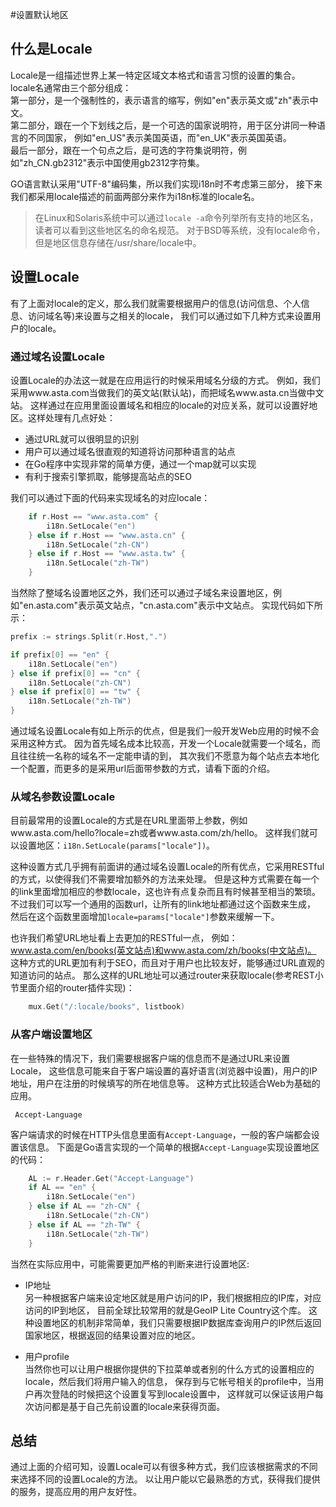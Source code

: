 #设置默认地区

## 什么是Locale
Locale是一组描述世界上某一特定区域文本格式和语言习惯的设置的集合。
locale名通常由三个部分组成：   
第一部分，是一个强制性的，表示语言的缩写，例如"en"表示英文或"zh"表示中文。   
第二部分，跟在一个下划线之后，是一个可选的国家说明符，用于区分讲同一种语言的不同国家，
例如"en_US"表示美国英语，而"en_UK"表示英国英语。   
最后一部分，跟在一个句点之后，是可选的字符集说明符，例如"zh_CN.gb2312"表示中国使用gb2312字符集。

GO语言默认采用"UTF-8"编码集，所以我们实现i18n时不考虑第三部分，
接下来我们都采用locale描述的前面两部分来作为i18n标准的locale名。

> 在Linux和Solaris系统中可以通过`locale -a`命令列举所有支持的地区名，读者可以看到这些地区名的命名规范。
> 对于BSD等系统，没有locale命令，但是地区信息存储在/usr/share/locale中。

## 设置Locale
有了上面对locale的定义，那么我们就需要根据用户的信息(访问信息、个人信息、访问域名等)来设置与之相关的locale，
我们可以通过如下几种方式来设置用户的locale。

### 通过域名设置Locale
设置Locale的办法这一就是在应用运行的时候采用域名分级的方式。
例如，我们采用www.asta.com当做我们的英文站(默认站)，而把域名www.asta.cn当做中文站。
这样通过在应用里面设置域名和相应的locale的对应关系，就可以设置好地区。这样处理有几点好处：   
- 通过URL就可以很明显的识别
- 用户可以通过域名很直观的知道将访问那种语言的站点
- 在Go程序中实现非常的简单方便，通过一个map就可以实现
- 有利于搜索引擎抓取，能够提高站点的SEO

我们可以通过下面的代码来实现域名的对应locale：
```go
	if r.Host == "www.asta.com" {
		i18n.SetLocale("en")
	} else if r.Host == "www.asta.cn" {
		i18n.SetLocale("zh-CN")
	} else if r.Host == "www.asta.tw" {
		i18n.SetLocale("zh-TW")
	}
```

当然除了整域名设置地区之外，我们还可以通过子域名来设置地区，例如"en.asta.com"表示英文站点，"cn.asta.com"表示中文站点。
实现代码如下所示：
```go
prefix := strings.Split(r.Host,".")

if prefix[0] == "en" {
	i18n.SetLocale("en")
} else if prefix[0] == "cn" {
	i18n.SetLocale("zh-CN")
} else if prefix[0] == "tw" {
	i18n.SetLocale("zh-TW")
}
```

通过域名设置Locale有如上所示的优点，但是我们一般开发Web应用的时候不会采用这种方式。
因为首先域名成本比较高，开发一个Locale就需要一个域名，而且往往统一名称的域名不一定能申请的到，
其次我们不愿意为每个站点去本地化一个配置，而更多的是采用url后面带参数的方式，请看下面的介绍。

### 从域名参数设置Locale
目前最常用的设置Locale的方式是在URL里面带上参数，例如www.asta.com/hello?locale=zh或者www.asta.com/zh/hello。
这样我们就可以设置地区：`i18n.SetLocale(params["locale"])`。

这种设置方式几乎拥有前面讲的通过域名设置Locale的所有优点，它采用RESTful的方式，以使得我们不需要增加额外的方法来处理。
但是这种方式需要在每一个的link里面增加相应的参数locale，这也许有点复杂而且有时候甚至相当的繁琐。
不过我们可以写一个通用的函数url，让所有的link地址都通过这个函数来生成，
然后在这个函数里面增加`locale=params["locale"]`参数来缓解一下。

也许我们希望URL地址看上去更加的RESTful一点，
例如：www.asta.com/en/books(英文站点)和www.asta.com/zh/books(中文站点)。
这种方式的URL更加有利于SEO，而且对于用户也比较友好，能够通过URL直观的知道访问的站点。
那么这样的URL地址可以通过router来获取locale(参考REST小节里面介绍的router插件实现)：
```go
	mux.Get("/:locale/books", listbook)
```

### 从客户端设置地区
在一些特殊的情况下，我们需要根据客户端的信息而不是通过URL来设置Locale，
这些信息可能来自于客户端设置的喜好语言(浏览器中设置)，用户的IP地址，用户在注册的时候填写的所在地信息等。
这种方式比较适合Web为基础的应用。
```
 Accept-Language
```
客户端请求的时候在HTTP头信息里面有`Accept-Language`，一般的客户端都会设置该信息。
下面是Go语言实现的一个简单的根据`Accept-Language`实现设置地区的代码：
```go
	AL := r.Header.Get("Accept-Language")
	if AL == "en" {
		i18n.SetLocale("en")
	} else if AL == "zh-CN" {
		i18n.SetLocale("zh-CN")
	} else if AL == "zh-TW" {
		i18n.SetLocale("zh-TW")
	}
```

当然在实际应用中，可能需要更加严格的判断来进行设置地区:   
- IP地址   
	另一种根据客户端来设定地区就是用户访问的IP，我们根据相应的IP库，对应访问的IP到地区，
	目前全球比较常用的就是GeoIP Lite Country这个库。
	这种设置地区的机制非常简单，我们只需要根据IP数据库查询用户的IP然后返回国家地区，根据返回的结果设置对应的地区。

- 用户profile   
	当然你也可以让用户根据你提供的下拉菜单或者别的什么方式的设置相应的locale，然后我们将用户输入的信息，
	保存到与它帐号相关的profile中，当用户再次登陆的时候把这个设置复写到locale设置中，
	这样就可以保证该用户每次访问都是基于自己先前设置的locale来获得页面。

## 总结
通过上面的介绍可知，设置Locale可以有很多种方式，我们应该根据需求的不同来选择不同的设置Locale的方法。
以让用户能以它最熟悉的方式，获得我们提供的服务，提高应用的用户友好性。

